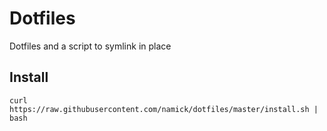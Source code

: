 # Dotfiles

Dotfiles and a script to symlink in place

## Install
```
curl https://raw.githubusercontent.com/namick/dotfiles/master/install.sh | bash
```
